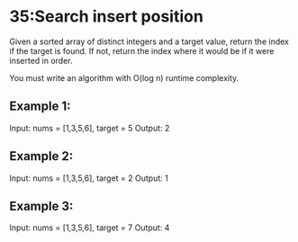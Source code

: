 # 35:Search insert position
Given a sorted array of distinct integers and a target value, return the index if the target is found. If not, return the index where it would be if it were inserted in order.

You must write an algorithm with O(log n) runtime complexity.

 

## Example 1:

Input: nums = [1,3,5,6], target = 5
Output: 2

## Example 2:

Input: nums = [1,3,5,6], target = 2
Output: 1

## Example 3:

Input: nums = [1,3,5,6], target = 7
Output: 4

